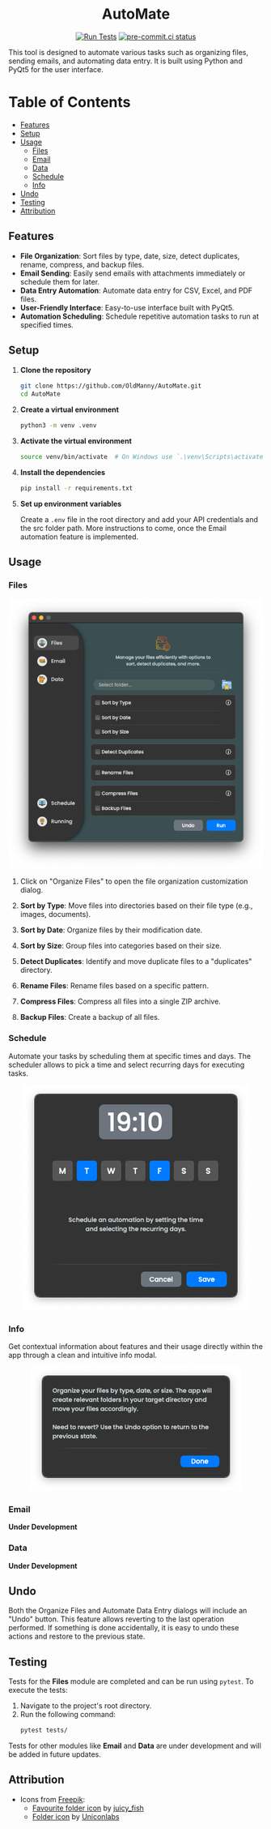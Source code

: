 <h1 align="center">AutoMate</h1>

<div align="center">

[![Run Tests](https://github.com/OldManny/AutoMate/actions/workflows/test.yml/badge.svg)](https://github.com/OldManny/AutoMate/actions/workflows/test.yml) [![pre-commit.ci status](https://results.pre-commit.ci/badge/github/OldManny/AutoMate/main.svg)](https://results.pre-commit.ci/latest/github/OldManny/AutoMate/main)

</div>

This tool is designed to automate various tasks such as organizing files, sending emails, and automating data entry. It is built using Python and PyQt5 for the user interface.

# Table of Contents

- [Features](#features)
- [Setup](#setup)
- [Usage](#usage)
  - [Files](#files)
  - [Email](#email)
  - [Data](#data)
  - [Schedule](#schedule)
  - [Info](#info)
- [Undo](#undo)
- [Testing](#testing)
- [Attribution](#attribution)


## Features

- **File Organization**: Sort files by type, date, size, detect duplicates, rename, compress, and backup files.
- **Email Sending**: Easily send emails with attachments immediately or schedule them for later.
- **Data Entry Automation**: Automate data entry for CSV, Excel, and PDF files.
- **User-Friendly Interface**: Easy-to-use interface built with PyQt5.
- **Automation Scheduling**: Schedule repetitive automation tasks to run at specified times.


## Setup

1. **Clone the repository**

    ```sh
    git clone https://github.com/OldManny/AutoMate.git
    cd AutoMate
    ```

2. **Create a virtual environment**

    ```sh
    python3 -m venv .venv
    ```

3. **Activate the virtual environment**

    ```sh
    source venv/bin/activate  # On Windows use `.\venv\Scripts\activate`
    ```

4. **Install the dependencies**

    ```sh
    pip install -r requirements.txt
    ```

5. **Set up environment variables**

    Create a `.env` file in the root directory and add your API credentials and the src folder path. More instructions to come, once the Email automation feature is implemented.



## Usage


### Files

<p align="center">
  <img src="images/OrganizeFiles.png" alt="Organize Files Dialog" />
</p>

1. Click on "Organize Files" to open the file organization customization dialog.

2. **Sort by Type**: Move files into directories based on their file type (e.g., images, documents).

3. **Sort by Date**: Organize files by their modification date.

4. **Sort by Size**: Group files into categories based on their size.

5. **Detect Duplicates**: Identify and move duplicate files to a "duplicates" directory.

6. **Rename Files**: Rename files based on a specific pattern.

7. **Compress Files**: Compress all files into a single ZIP archive.

8. **Backup Files**: Create a backup of all files.


### Schedule

Automate your tasks by scheduling them at specific times and days. The scheduler allows to pick a time and select recurring days for executing tasks.

<p align="center">
  <img src="images/ScheduleAutomation.png" alt="Schedule Automation Modal" />
</p>

### Info

Get contextual information about features and their usage directly within the app through a clean and intuitive info modal.

<p align="center">
  <img src="images/InfoModal.png" alt="Info Modal Example" />
</p>

### Email

**Under Development**


### Data

**Under Development**


## Undo

Both the Organize Files and Automate Data Entry dialogs will include an "Undo" button. This feature allows reverting to the last operation performed. If something is done accidentally, it is easy to undo these actions and restore to the previous state.


## Testing

Tests for the **Files** module are completed and can be run using `pytest`. To execute the tests:

1. Navigate to the project's root directory.
2. Run the following command:
    ```sh
    pytest tests/
    ```

Tests for other modules like **Email** and **Data** are under development and will be added in future updates.


## Attribution


- Icons from [Freepik](https://www.freepik.com/):
    - [Favourite folder icon](https://www.freepik.com/icon/favourite-folder_11471618#fromView=search&page=1&position=42&uuid=622cae6d-d6fe-404e-b11b-ecc936850666) by [juicy_fish](https://www.freepik.com/author/juicy-fish/icons)
    - [Folder icon](https://www.freepik.com/icon/folder_5656334#fromView=search&page=2&position=44&uuid=cdb3aadb-5903-44e2-9587-04d09fab2e19) by [Uniconlabs](https://www.freepik.com/author/batitok/icons)
